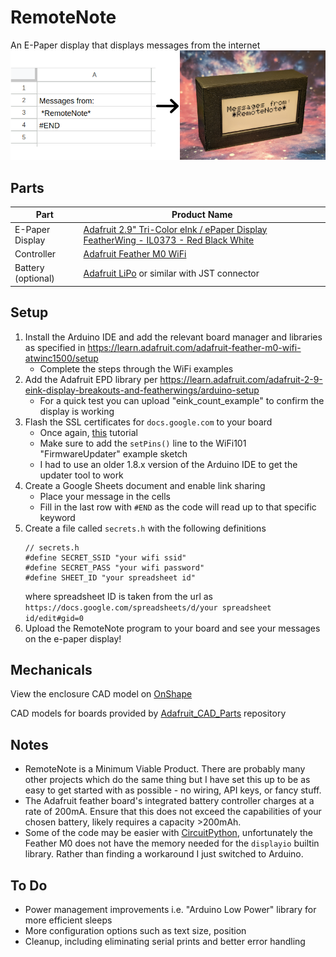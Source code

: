# RemoteNote
An E-Paper display that displays messages from the internet
![RemoteNote project demo](demo.png)

## Parts
| Part | Product Name |
| ---- | ------------ |
| E-Paper Display | [Adafruit 2.9" Tri-Color eInk / ePaper Display FeatherWing - IL0373 - Red Black White](https://www.adafruit.com/product/4778) |
| Controller | [Adafruit Feather M0 WiFi](https://www.adafruit.com/product/3044) |
| Battery (optional) | [Adafruit LiPo](https://www.adafruit.com/product/3898) or similar with JST connector |


## Setup
1. Install the Arduino IDE and add the relevant board manager and libraries as specified in https://learn.adafruit.com/adafruit-feather-m0-wifi-atwinc1500/setup
    - Complete the steps through the WiFi examples
1. Add the Adafruit EPD library per https://learn.adafruit.com/adafruit-2-9-eink-display-breakouts-and-featherwings/arduino-setup
    - For a quick test you can upload "eink_count_example" to confirm the display is working
1. Flash the SSL certificates for `docs.google.com` to your board
    - Once again, [this](https://learn.adafruit.com/adafruit-feather-m0-wifi-atwinc1500/updating-ssl-certificates) tutorial
    - Make sure to add the `setPins()` line to the WiFi101 "FirmwareUpdater" example sketch
    - I had to use an older 1.8.x version of the Arduino IDE to get the updater tool to work
1. Create a Google Sheets document and enable link sharing
    - Place your message in the cells
    - Fill in the last row with `#END` as the code will read up to that specific keyword
1. Create a file called `secrets.h` with the following definitions
    ```
    // secrets.h
    #define SECRET_SSID "your wifi ssid"
    #define SECRET_PASS "your wifi password"
    #define SHEET_ID "your spreadsheet id"
    ```
    where spreadsheet ID is taken from the url as
    `https://docs.google.com/spreadsheets/d/your spreadsheet id/edit#gid=0`
1. Upload the RemoteNote program to your board and see your messages on the e-paper display!


## Mechanicals
View the enclosure CAD model on [OnShape](https://cad.onshape.com/documents/76b6aed29cb626f62f2135a7/w/0958c09a086547eda7430ec1/e/3ca19d261f35867c617a01a6?renderMode=0&uiState=66629d7bdb745d72a6409b78)

CAD models for boards provided by [Adafruit_CAD_Parts](https://github.com/adafruit/Adafruit_CAD_Parts) repository


## Notes
- RemoteNote is a Minimum Viable Product. There are probably many other projects which do the same thing but I have set this up to be as easy to get started with as possible - no wiring, API keys, or fancy stuff.
- The Adafruit feather board's integrated battery controller charges at a rate of 200mA. Ensure that this does not exceed the capabilities of your chosen battery, likely requires a capacity >200mAh.
- Some of the code may be easier with [CircuitPython](https://learn.adafruit.com/adafruit-2-9-eink-display-breakouts-and-featherwings/circuitpython-usage), unfortunately the Feather M0 does not have the memory needed for the `displayio` builtin library. Rather than finding a workaround I just switched to Arduino.


## To Do
- Power management improvements i.e. "Arduino Low Power" library for more efficient sleeps
- More configuration options such as text size, position
- Cleanup, including eliminating serial prints and better error handling
